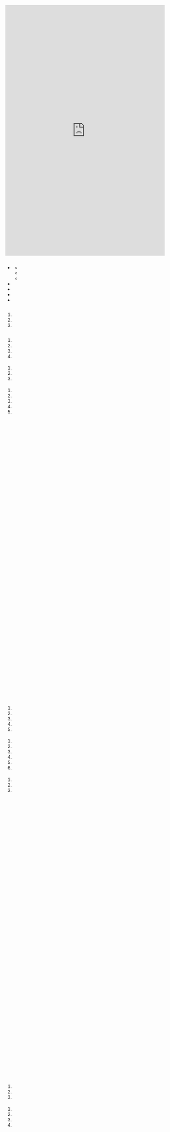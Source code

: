 ﻿---
layout: default
title: 
---

#### 


<div style="text-align: center;">
<span>
<script src="https://static.airtable.com/js/embed/embed_snippet_v1.js"></script><iframe class="airtable-embed airtable-dynamic-height" src="https://airtable.com/embed/shrfP19zwEJ9reyuT?backgroundColor=green" frameborder="0" onmousewheel="" width="100%" height="791" style="background: transparent; border: 0px"></iframe>
</span>
</div>

## 
- [](#)
  - [](#)
  - [](#)
  - [](#)
- [](#)
- [](#)
- [](#)
- [](#)

## 
1. 
1. 
1. 

## 
### 


#### 
1. 
1. 
1. 
1. 

#### 
1. 
1. 
1. 

#### 
1. 
1. 
1. 
1. 
1. 

<div style="text-align: center;">
<script src="https://static.airtable.com/js/embed/embed_snippet_v1.js"></script>
<iframe class="airtable-embed airtable-dynamic-height" src="  " frameborder="0" onmousewheel="" width="420" height="880" style="transform: scale(0.85) translate(-8%, -6%)"></iframe>
</div>

### 


#### 
1. 
1. 
1. 
1. 
1. 

#### 
1. 
1. 
1. 
1. 
1. 
1. 

#### 
1. 
1. 
1. 

<div style="text-align: center;">
<script src="https://static.airtable.com/js/embed/embed_snippet_v1.js"></script>
<iframe class="airtable-embed airtable-dynamic-height" src="  " frameborder="0" onmousewheel="" width="420" height="880" style="transform: scale(0.85) translate(-8%, -6%)"></iframe>
</div>

### 


#### 
1. 
1. 
1. 

#### 
1. 
1. 
1. 
1. 

<div style="text-align: center;">
<script src="https://static.airtable.com/js/embed/embed_snippet_v1.js"></script>
<iframe class="airtable-embed airtable-dynamic-height" src="  " frameborder="0" onmousewheel="" width="420" height="880" style="transform: scale(0.85) translate(-8%, -6%)"></iframe>
</div>

## 

1. 
1. 
1. 
1. 
1. 

## 

1. 
1. 



## 
#### 

1. 
1. 
1. 
1. 

## 
<span class="pa">  </span>

<span class="pa">  </span>

<span class="pa">  </span>

<span class="pa">  </span>

<span class="pa">  </span>

<span class="pa">  </span>

<span class="pa">  </span>

<span class="pa">  </span>

<span class="pa">  </span>
